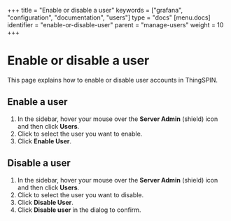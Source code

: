 +++
title = "Enable or disable a user"
keywords = ["grafana", "configuration", "documentation", "users"]
type = "docs"
[menu.docs]
identifier = "enable-or-disable-user"
parent = "manage-users"
weight = 10
+++

# Enable or disable a user

This page explains how to enable or disable user accounts in ThingSPIN.

## Enable a user

1. In the sidebar, hover your mouse over the **Server Admin** (shield) icon and then click **Users**.
1. Click to select the user you want to enable.
1. Click **Enable User**.

## Disable a user

1. In the sidebar, hover your mouse over the **Server Admin** (shield) icon and then click **Users**.
1. Click to select the user you want to disable.
1. Click **Disable User**.
1. Click **Disable user** in the dialog to confirm.
